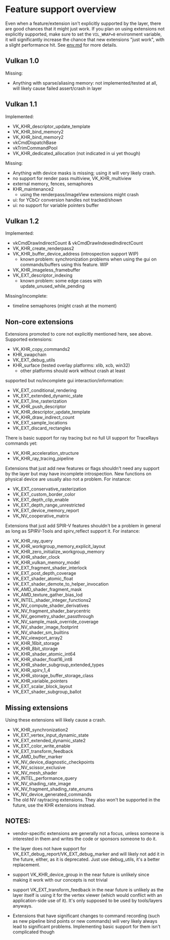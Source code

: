 # Feature support overview

Even when a feature/extension isn't explicitly supported by the layer,
there are good chances that it might just work. If you plan on using
extensions not explicitly supported, make sure to set the `VIL_WRAP=0`
environment variable, it will significantly increase the chance that 
new extensions "just work", with a slight performance hit. 
See [env.md](env.md) for more details.

## Vulkan 1.0

Missing:
- Anything with sparse/aliasing memory: not implemented/tested at all, 
  will likely cause failed assert/crash in layer

## Vulkan 1.1

Implemented:
- VK_KHR_descriptor_update_template
- VK_KHR_bind_memory2
- VK_KHR_bind_memory2
- vkCmdDispatchBase
- vkTrimCommandPool
- VK_KHR_dedicated_allocation (not indicated in ui yet though)

Missing:
- Anything with device masks is missing; using it will very likely crash.
- no support for render pass multiview, VK_KHR_multiview
- external memory, fences, semaphores
- KHR_maintenance2
	- using the renderpass/imageView extensions might crash
- ui: for YCbCr conversion handles not tracked/shown
- ui: no support for variable pointers buffer

## Vulkan 1.2

Implemented:
- vkCmdDrawIndirectCount & vkCmdDrawIndexedIndirectCount
- VK_KHR_create_renderpass2
- VK_KHR_buffer_device_address (introspection support WIP)
	- known problem: synchronization problems when using the gui on 
	  commands/buffers using this feature. WIP
- VK_KHR_imageless_framebuffer
- VK_EXT_descriptor_indexing
	- known problem: some edge cases with update_unused_while_pending

Missing/incomplete:
- timeline semaphores (might crash at the moment)

## Non-core extensions

Extensions promoted to core not explicitly mentioned here, see above.
Supported extensions:

- VK_KHR_copy_commands2
- KHR_swapchain
- VK_EXT_debug_utils
- KHR_surface (tested overlay platforms: xlib, xcb, win32)
	- other platforms should work without crash at least

supported but no/incomplete gui interaction/information:
- VK_EXT_conditional_rendering 
- VK_EXT_extended_dynamic_state
- VK_EXT_line_rasterization
- VK_KHR_push_descriptor
- VK_KHR_descriptor_update_template
- VK_KHR_draw_indirect_count
- VK_EXT_sample_locations
- VK_EXT_discard_rectangles

There is basic support for ray tracing but no full UI support for TraceRays
commands yet:
- VK_KHR_acceleration_structure
- VK_KHR_ray_tracing_pipeline

Extensions that just add new features or flags shouldn't need any 
support by the layer but may have incomplete introspection. New functions
on physical device are usually also not a problem.
For instance:
- VK_EXT_conservative_rasterization
- VK_EXT_custom_border_color
- VK_EXT_depth_clip_enable
- VK_EXT_depth_range_unrestricted
- VK_EXT_device_memory_report
- VK_NV_cooperative_matrix

Extensions that just add SPIR-V features shouldn't be a problem in general
as long as SPIRV-Tools and spirv_reflect support it.
For instance:
- VK_KHR_ray_query
- VK_KHR_workgroup_memory_explicit_layout
- VK_KHR_zero_initialize_workgroup_memory
- VK_KHR_shader_clock
- VK_KHR_vulkan_memory_model
- VK_EXT_fragment_shader_interlock
- VK_EXT_post_depth_coverage
- VK_EXT_shader_atomic_float
- VK_EXT_shader_demote_to_helper_invocation
- VK_AMD_shader_fragment_mask
- VK_AMD_texture_gather_bias_lod
- VK_INTEL_shader_integer_functions2
- VK_NV_compute_shader_derivatives
- VK_NV_fragment_shader_barycentric
- VK_NV_geometry_shader_passthrough
- VK_NV_sample_mask_override_coverage
- VK_NV_shader_image_footprint
- VK_NV_shader_sm_builtins
- VK_NV_viewport_array2
- VK_KHR_16bit_storage
- VK_KHR_8bit_storage
- VK_KHR_shader_atomic_int64
- VK_KHR_shader_float16_int8
- VK_KHR_shader_subgroup_extended_types
- VK_KHR_spirv_1_4
- VK_KHR_storage_buffer_storage_class
- VK_KHR_variable_pointers
- VK_EXT_scalar_block_layout
- VK_EXT_shader_subgroup_ballot

## Missing extensions

Using these extensions will likely cause a crash.

- VK_KHR_synchronization2
- VK_EXT_vertex_input_dynamic_state
- VK_EXT_extended_dynamic_state2
- VK_EXT_color_write_enable
- VK_EXT_transform_feedback
- VK_AMD_buffer_marker
- VK_NV_device_diagnostic_checkpoints
- VK_NV_scissor_exclusive
- VK_NV_mesh_shader
- VK_INTEL_performance_query
- VK_NV_shading_rate_image
- VK_NV_fragment_shading_rate_enums
- VK_NV_device_generated_commands
- The old NV raytracing extensions. They also won't be supported in the future,
  use the KHR extensions instead.

## NOTES: 
- vendor-specific extensions are generally not a focus, unless someone
  is interested in them and writes the code or sponsors someone to do it.
- the layer does not have support for VK_EXT_debug_report/VK_EXT_debug_marker 
  and will likely not add it in the future, either, as it is deprecated. 
  Just use debug_utils, it's a better replacement.
- support VK_KHR_device_group in the near future is unlikely since making it
  work with our concepts is not trivial
- support VK_EXT_transform_feedback in the near future is unlikely as the
  layer itself is using it for the vertex viewer (which would conflict with
  an application-side use of it). It's only supposed to be used by tools/layers
  anyways.

- Extensions that have significant changes to command recording (such as
  new pipeline bind points or new commands) will very likely always lead to
  significant problems. Implementing basic support for them isn't complicated
  though
